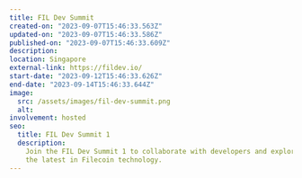 ```yaml
---
title: FIL Dev Summit
created-on: "2023-09-07T15:46:33.563Z"
updated-on: "2023-09-07T15:46:33.586Z"
published-on: "2023-09-07T15:46:33.609Z"
description:
location: Singapore
external-link: https://fildev.io/
start-date: "2023-09-12T15:46:33.626Z"
end-date: "2023-09-14T15:46:33.644Z"
image:
  src: /assets/images/fil-dev-summit.png
  alt:
involvement: hosted
seo:
  title: FIL Dev Summit 1
  description:
    Join the FIL Dev Summit 1 to collaborate with developers and explore
    the latest in Filecoin technology.
---
```

